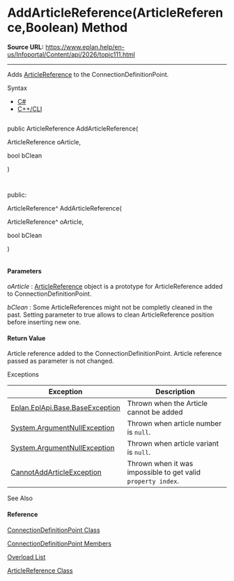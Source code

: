 # AddArticleReference(ArticleReference,Boolean) Method

**Source URL:** https://www.eplan.help/en-us/Infoportal/Content/api/2026/topic111.html

---

Adds [ArticleReference](Eplan.EplApi.DataModelu~Eplan.EplApi.DataModel.ArticleReference.html) to the ConnectionDefinitionPoint.

Syntax

- [C#](#i-syntax-CS)
- [C++/CLI](#i-syntax-CPP2005)

```
```
public ArticleReference AddArticleReference( 
   ArticleReference oArticle,
   bool bClean
)
```
```

```
```
public:
ArticleReference^ AddArticleReference( 
   ArticleReference^ oArticle,
   bool bClean
)
```
```

#### Parameters

*oArticle*
:   [ArticleReference](Eplan.EplApi.DataModelu~Eplan.EplApi.DataModel.ArticleReference.html) object is a prototype for ArticleReference added to ConnectionDefinitionPoint.

*bClean*
:   Some ArticleReferences might not be completly cleaned in the past. Setting parameter to true allows to clean ArticleReference position before inserting new one.

#### Return Value

Article reference added to the ConnectionDefinitionPoint. Article reference passed as parameter is not changed.

Exceptions

| Exception | Description |
| --- | --- |
| [Eplan.EplApi.Base.BaseException](Eplan.EplApi.Baseu~Eplan.EplApi.Base.BaseException.html) | Thrown when the Article cannot be added |
| [System.ArgumentNullException](#) | Thrown when article number is `null`. |
| [System.ArgumentNullException](#) | Thrown when article variant is `null`. |
| [CannotAddArticleException](Eplan.EplApi.DataModelu~Eplan.EplApi.DataModel.CannotAddArticleException.html) | Thrown when it was impossible to get valid `property index`. |



See Also

#### Reference

[ConnectionDefinitionPoint Class](Eplan.EplApi.DataModelu~Eplan.EplApi.DataModel.ConnectionDefinitionPoint.html)
  
[ConnectionDefinitionPoint Members](Eplan.EplApi.DataModelu~Eplan.EplApi.DataModel.ConnectionDefinitionPoint_members.html)
  
[Overload List](Eplan.EplApi.DataModelu~Eplan.EplApi.DataModel.ConnectionDefinitionPoint~AddArticleReference.html)
  
[ArticleReference Class](Eplan.EplApi.DataModelu~Eplan.EplApi.DataModel.ArticleReference.html)